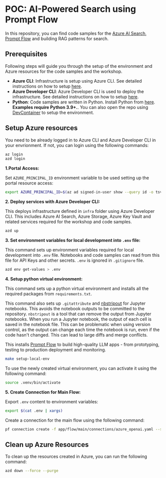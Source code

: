 # POC: AI-Powered Search using Prompt Flow

In this repository, you can find code samples for the [Azure AI Search](https://docs.microsoft.com/azure/search/), [Prompt Flow](https://github.com/microsoft/promptflow) and building RAG patterns for search.

## Prerequisites

Following steps will guide you through the setup of the environment and Azure resources for the code samples and the workshop.

- **Azure CLI**: Infrastructure is setup using Azure CLI. See detailed instructions on how to setup [here](https://docs.microsoft.com/cli/azure/install-azure-cli).
- **Azure Developer CLI**: Azure Developer CLI is used to deploy the infrastructure. See detailed instructions on how to setup [here](https://learn.microsoft.com/en-us/azure/developer/azure-developer-cli/install-azd).
- **Python**: Code samples are written in Python. Install Python from [here](https://www.python.org/downloads/). **Examples require Python 3.9+.**. You can also open the repo using [DevContainer](https://code.visualstudio.com/docs/remote/containers) to setup the environment.

## Setup Azure resources

You need to be already logged in to Azure CLI and Azure Developer CLI in your envrionment. If not, you can login using the following commands:

```bash
az login
azd login
```

**1.Portal Access:**

Set `AZURE_PRINCIPAL_ID` environment variable to be used setting up the portal resource access:

```bash
export AZURE_PRINCIPAL_ID=$(az ad signed-in-user show --query id -o tsv)
```

**2. Deploy services with Azure Developer CLI:**

This deploys infrastructure defined in `infra` folder using Azure Developer CLI. This includes Azure AI Search, Azure Storage, Azure Key Vault and related services required for the workshop and code samples.

```bash
azd up
```

**3. Set environment variables for local development into `.env` file:**

This command sets up environment variables required for local development into `.env` file. Notebooks and code samples can read from this file for API Keys and other secrets. `.env` is ignored in `.gitignore` file.

```bash
azd env get-values > .env
```

**4. Setup python virtual environment:**

This command sets up a python virtual environment and installs all the required packages from `requirements.txt`.

This command also sets up `.gitattribute` and [nbstripout](https://github.com/kynan/nbstripout) for Jupyter notebooks. This avoids the notebook outputs to be committed to the repository. `nbstripout` is a tool that can remove the output from Jupyter notebooks. When you run a Jupyter notebook, the output of each cell is saved in the notebook file. This can be problematic when using version control, as the output can change each time the notebook is run, even if the code hasn't changed. This can lead to large diffs and merge conflicts.  

This installs [Prompt Flow](https://github.com/microsoft/promptflow/) to build high-quality LLM apps - from prototyping, testing to production deployment and monitoring.

```bash
make setup-local-env
```

To use the newly created virtual environment, you can activate it using the following command:

```bash
source .venv/bin/activate
```

**5. Create Connection for Main Flow:**

Export `.env` content to environment variables:

```bash
export $(cat .env | xargs)
```

Create a connection for the main flow using the following command:

```bash
pf connection create -f app/flow/main/connections/azure_openai.yaml --set api_key=$AZURE_OPENAI_API_KEY api_base=$AZURE_OPENAI_ENDPOINT
```

## Clean up Azure Resources

To clean up the resources created in Azure, you can run the following command:

```bash
azd down --force --purge
```
